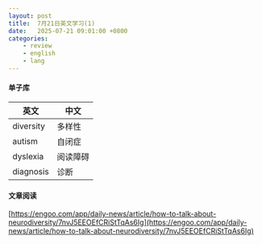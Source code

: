 ```yaml
---
layout: post
title:  7月21日英文学习(1)
date:   2025-07-21 09:01:00 +0800
categories: 
    - review
    - english
    - lang
---
```


#### 单子库

英文 | 中文
-- | --
diversity | 多样性
autism | 自闭症
dyslexia | 阅读障碍
diagnosis | 诊断

#### 文章阅读

[https://engoo.com/app/daily-news/article/how-to-talk-about-neurodiversity/7nvJ5EEOEfCRiStTqAs6Ig](https://engoo.com/app/daily-news/article/how-to-talk-about-neurodiversity/7nvJ5EEOEfCRiStTqAs6Ig)